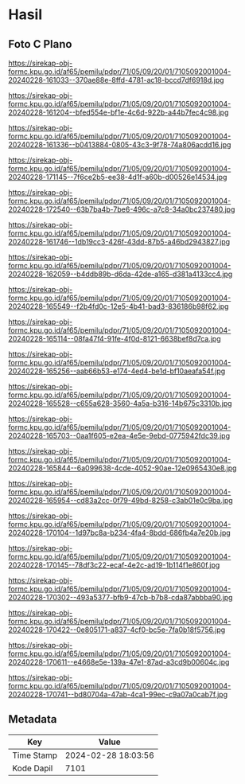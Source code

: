 # Hasil

## Foto C Plano

https://sirekap-obj-formc.kpu.go.id/af65/pemilu/pdpr/71/05/09/20/01/7105092001004-20240228-161033--370ae88e-8ffd-4781-ac18-bccd7df6918d.jpg

https://sirekap-obj-formc.kpu.go.id/af65/pemilu/pdpr/71/05/09/20/01/7105092001004-20240228-161204--bfed554e-bf1e-4c6d-922b-a44b7fec4c98.jpg

https://sirekap-obj-formc.kpu.go.id/af65/pemilu/pdpr/71/05/09/20/01/7105092001004-20240228-161336--b0413884-0805-43c3-9f78-74a806acdd16.jpg

https://sirekap-obj-formc.kpu.go.id/af65/pemilu/pdpr/71/05/09/20/01/7105092001004-20240228-171145--7f6ce2b5-ee38-4d1f-a60b-d00526e14534.jpg

https://sirekap-obj-formc.kpu.go.id/af65/pemilu/pdpr/71/05/09/20/01/7105092001004-20240228-172540--63b7ba4b-7be6-496c-a7c8-34a0bc237480.jpg

https://sirekap-obj-formc.kpu.go.id/af65/pemilu/pdpr/71/05/09/20/01/7105092001004-20240228-161746--1db19cc3-426f-43dd-87b5-a46bd2943827.jpg

https://sirekap-obj-formc.kpu.go.id/af65/pemilu/pdpr/71/05/09/20/01/7105092001004-20240228-162059--b4ddb89b-d6da-42de-a165-d381a4133cc4.jpg

https://sirekap-obj-formc.kpu.go.id/af65/pemilu/pdpr/71/05/09/20/01/7105092001004-20240228-165549--f2b4fd0c-12e5-4b41-bad3-836186b98f62.jpg

https://sirekap-obj-formc.kpu.go.id/af65/pemilu/pdpr/71/05/09/20/01/7105092001004-20240228-165114--08fa47f4-91fe-4f0d-8121-6638bef8d7ca.jpg

https://sirekap-obj-formc.kpu.go.id/af65/pemilu/pdpr/71/05/09/20/01/7105092001004-20240228-165256--aab66b53-e174-4ed4-be1d-bf10aeafa54f.jpg

https://sirekap-obj-formc.kpu.go.id/af65/pemilu/pdpr/71/05/09/20/01/7105092001004-20240228-165528--c655a628-3560-4a5a-b316-14b675c3310b.jpg

https://sirekap-obj-formc.kpu.go.id/af65/pemilu/pdpr/71/05/09/20/01/7105092001004-20240228-165703--0aa1f605-e2ea-4e5e-9ebd-0775942fdc39.jpg

https://sirekap-obj-formc.kpu.go.id/af65/pemilu/pdpr/71/05/09/20/01/7105092001004-20240228-165844--6a099638-4cde-4052-90ae-12e0965430e8.jpg

https://sirekap-obj-formc.kpu.go.id/af65/pemilu/pdpr/71/05/09/20/01/7105092001004-20240228-165954--cd83a2cc-0f79-49bd-8258-c3ab01e0c9ba.jpg

https://sirekap-obj-formc.kpu.go.id/af65/pemilu/pdpr/71/05/09/20/01/7105092001004-20240228-170104--1d97bc8a-b234-4fa4-8bdd-686fb4a7e20b.jpg

https://sirekap-obj-formc.kpu.go.id/af65/pemilu/pdpr/71/05/09/20/01/7105092001004-20240228-170145--78df3c22-ecaf-4e2c-ad19-1b114f1e860f.jpg

https://sirekap-obj-formc.kpu.go.id/af65/pemilu/pdpr/71/05/09/20/01/7105092001004-20240228-170302--493a5377-bfb9-47cb-b7b8-cda87abbba90.jpg

https://sirekap-obj-formc.kpu.go.id/af65/pemilu/pdpr/71/05/09/20/01/7105092001004-20240228-170422--0e805171-a837-4cf0-bc5e-7fa0b18f5756.jpg

https://sirekap-obj-formc.kpu.go.id/af65/pemilu/pdpr/71/05/09/20/01/7105092001004-20240228-170611--e4668e5e-139a-47e1-87ad-a3cd9b00604c.jpg

https://sirekap-obj-formc.kpu.go.id/af65/pemilu/pdpr/71/05/09/20/01/7105092001004-20240228-170741--bd80704a-47ab-4ca1-99ec-c9a07a0cab7f.jpg


## Metadata

| Key        | Value               |
| ---------- | ------------------- |
| Time Stamp | 2024-02-28 18:03:56 |
| Kode Dapil | 7101                |



